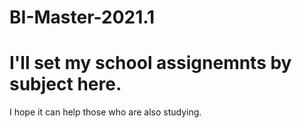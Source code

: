 # BI-Master-2021.1
# I'll set my school assignemnts by subject here.
I hope it can help those who are also studying.
